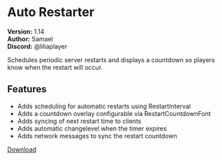 # Auto Restarter

**Version:** 1.14  
**Author:** Samael  
**Discord:** @liliaplayer  

Schedules periodic server restarts and displays a countdown so players know when the restart will occur.

## Features

- Adds scheduling for automatic restarts using RestartInterval
- Adds a countdown overlay configurable via RestartCountdownFont
- Adds syncing of next restart time to clients
- Adds automatic changelevel when the timer expires
- Adds network messages to sync the restart countdown

[Download](https://github.com/LiliaFramework/Modules/raw/refs/heads/gh-pages/autorestarter.zip)
